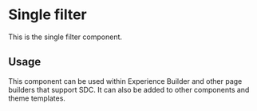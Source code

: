 
# Single filter

This is the single filter component.

## Usage

This component can be used within Experience Builder and other page builders
that support SDC. It can also be added to other components and theme templates.
